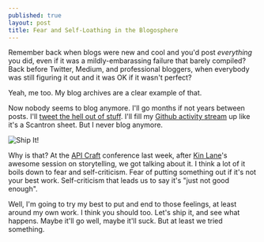 ```yaml
---
published: true
layout: post
title: Fear and Self-Loathing in the Blogosphere
---
```



Remember back when blogs were new and cool and you'd post _everything_ you did, even if it was a mildly-embarassing failure that barely compiled? Back before Twitter, Medium, and professional bloggers, when everybody was still figuring it out and it was OK if it wasn't perfect?

Yeah, me too. My blog archives are a clear example of that.

Now nobody seems to blog anymore. I'll go months if not years between posts. I'll [tweet the hell out of stuff](http://twitter.com/chrismetcalf). I'll fill my [Github activity stream](https://github.com/chrismetcalf) up like it's a Scantron sheet. But I never blog anymore.

![Ship It!](http://media.giphy.com/media/143vPc6b08locw/giphy.gif)

Why is that? At the [API Craft](http://www.apicraft.org) conference last week, after [Kin Lane](http://kinlane.com)'s awesome session on storytelling, we got talking about it. I think a lot of it boils down to fear and self-criticism. Fear of putting something out if it's not your best work. Self-criticism that leads us to say it's "just not good enough".

Well, I'm going to try my best to put and end to those feelings, at least around my own work. I think you should too. Let's ship it, and see what happens. Maybe it'll go well, maybe it'll suck. But at least we tried something.

